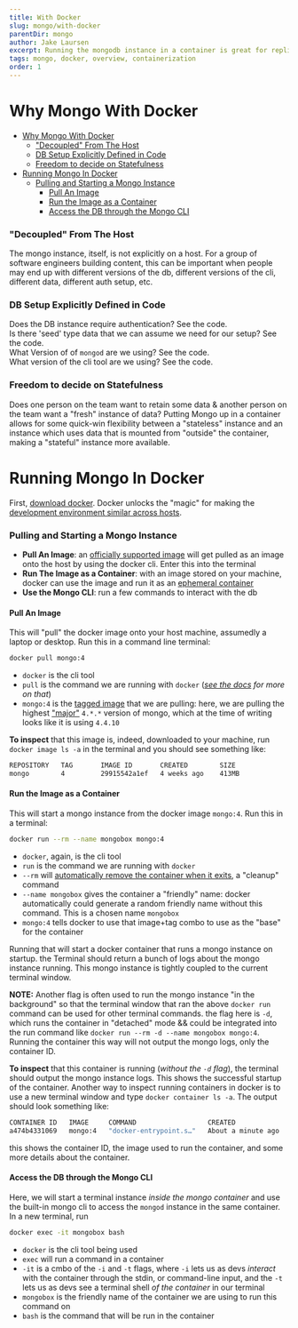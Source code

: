 ```yaml
---
title: With Docker
slug: mongo/with-docker
parentDir: mongo
author: Jake Laursen
excerpt: Running the mongodb instance in a container is great for replicating db development environments for multiple developers
tags: mongo, docker, overview, containerization
order: 1
---
```


# Why Mongo With Docker

- [Why Mongo With Docker](#why-mongo-with-docker)
    - ["Decoupled" From The Host](#decoupled-from-the-host)
    - [DB Setup Explicitly Defined in Code](#db-setup-explicitly-defined-in-code)
    - [Freedom to decide on Statefulness](#freedom-to-decide-on-statefulness)
- [Running Mongo In Docker](#running-mongo-in-docker)
    - [Pulling and Starting a Mongo Instance](#pulling-and-starting-a-mongo-instance)
      - [Pull An Image](#pull-an-image)
      - [Run the Image as a Container](#run-the-image-as-a-container)
      - [Access the DB through the Mongo CLI](#access-the-db-through-the-mongo-cli)

### "Decoupled" From The Host

The mongo instance, itself, is not explicitly on a host. For a group of software engineers building content, this can be important when people may end up with different versions of the db, different versions of the cli, different data, different auth setup, etc.

### DB Setup Explicitly Defined in Code

Does the DB instance require authentication? See the code.  
Is there 'seed' type data that we can assume we need for our setup? See the code.  
What Version of of `mongod` are we using? See the code.  
What version of the cli tool are we using? See the code.

### Freedom to decide on Statefulness

Does one person on the team want to retain some data & another person on the team want a "fresh" instance of data? Putting Mongo up in a container allows for some quick-win flexibility between a "stateless" instance and an instance which uses data that is mounted from "outside" the container, making a "stateful" instance more available.

# Running Mongo In Docker

First, [download docker](https://www.docker.com/products/docker-desktop). Docker unlocks the "magic" for making the [development environment similar across hosts](#why-mongo-with-docker).

### Pulling and Starting a Mongo Instance

- **Pull An Image**: an [officially supported image](https://hub.docker.com/_/mongo) will get pulled as an image onto the host by using the docker cli. Enter this into the terminal
- **Run The Image as a Container**: with an image stored on your machine, docker can use the image and run it as an [ephemeral container](https://docs.docker.com/develop/develop-images/dockerfile_best-practices/#create-ephemeral-containers)
- **Use the Mongo CLI**: run a few commands to interact with the db

#### Pull An Image

This will "pull" the docker image onto your host machine, assumedly a laptop or desktop. Run this in a command line terminal:

```bash
docker pull mongo:4
```

- `docker` is the cli tool
- `pull` is the command we are running with `docker` (_[see the docs](https://docs.docker.com/engine/reference/commandline/pull/) for more on that_)
- `mongo:4` is the [tagged image](https://docs.docker.com/engine/reference/commandline/tag/) that we are pulling: here, we are pulling the highest ["major"](https://semver.org/) `4.*.*` version of mongo, which at the time of writing looks like it is using `4.4.10`

**To inspect** that this image is, indeed, downloaded to your machine, run `docker image ls -a` in the terminal and you should see something like:

```bash
REPOSITORY   TAG       IMAGE ID       CREATED        SIZE
mongo        4         29915542a1ef   4 weeks ago    413MB
```

#### Run the Image as a Container

This will start a mongo instance from the docker image `mongo:4`. Run this in a terminal:

```bash
docker run --rm --name mongobox mongo:4
```

- `docker`, again, is the cli tool
- `run` is the command we are running with `docker`
- `--rm` will [automatically remove the container when it exits](https://docs.docker.com/engine/reference/commandline/run/), a "cleanup" command
- `--name mongobox` gives the container a "friendly" name: docker automatically could generate a random friendly name without this command. This is a chosen name `mongobox`
- `mongo:4` tells docker to use that image+tag combo to use as the "base" for the container

Running that will start a docker container that runs a mongo instance on startup. the Terminal should return a bunch of logs about the mongo instance running. This mongo instance is tightly coupled to the current terminal window.

**NOTE:** Another flag is often used to run the mongo instance "in the background" so that the terminal window that ran the above `docker run` command can be used for other terminal commands. the flag here is `-d`, which runs the container in "detached" mode && could be integrated into the run command like `docker run --rm -d --name mongobox mongo:4`. Running the container this way will not output the mongo logs, only the container ID.

**To inspect** that this container is running (_without the `-d` flag_), the terminal should output the mongo instance logs. This shows the successful startup of the container. Another way to inspect running containers in docker is to use a new terminal window and type `docker container ls -a`. The output should look something like:

```bash
CONTAINER ID   IMAGE     COMMAND                  CREATED              STATUS              PORTS       NAMES
a474b4331069   mongo:4   "docker-entrypoint.s…"   About a minute ago   Up About a minute   27017/tcp   mongobox
```

this shows the container ID, the image used to run the container, and some more details about the container.

#### Access the DB through the Mongo CLI

Here, we will start a terminal instance _inside the mongo container_ and use the built-in mongo cli to access the `mongod` instance in the same container. In a new terminal, run

```bash
docker exec -it mongobox bash
```

- `docker` is the cli tool being used
- `exec` will run a command in a container
- `-it` is a cmbo of the `-i` and `-t` flags, where `-i` lets us as devs _interact_ with the container through the stdin, or command-line input, and the `-t` lets us as devs see a terminal shell _of the container_ in our terminal
- `mongobox` is the friendly name of the container we are using to run this command on
- `bash` is the command that will be run in the container
